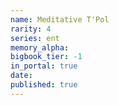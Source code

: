 ```yaml
---
name: Meditative T'Pol
rarity: 4
series: ent
memory_alpha:
bigbook_tier: -1
in_portal: true
date:
published: true
---
```



